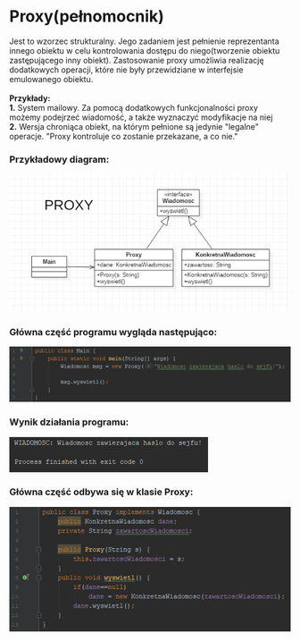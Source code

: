 # Proxy(pełnomocnik)

Jest to wzorzec strukturalny. Jego zadaniem jest pełnienie reprezentanta innego obiektu w celu kontrolowania dostępu do niego(tworzenie obiektu zastępującego inny obiekt). Zastosowanie proxy umożliwia realizację dodatkowych operacji, które nie były przewidziane w interfejsie emulowanego obiektu. </br></br>
**Przykłady:**
</br>
**1.** System mailowy. Za pomocą dodatkowych funkcjonalności proxy możemy podejrzeć wiadomość, a także wyznaczyć modyfikacje na niej </br>
**2.** Wersja chroniąca obiekt, na którym pełnione są jedynie "legalne" operacje. "Proxy kontroluje co zostanie przekazane, a co nie."

### Przykładowy diagram:
<p align="center">
 <img src="https://github.com/JakubMakaruk/UMCS/blob/master/23%20DAYS%20CHALLANGE%20WZORCOWY/Proxy/zdj/diagram.png" alt="zdj">
</p>

### Główna część programu wygląda następująco:
<p align="left">
 <img src="https://github.com/JakubMakaruk/UMCS/blob/master/23%20DAYS%20CHALLANGE%20WZORCOWY/Proxy/zdj/main1.png" alt="zdj">
</p>

### Wynik działania programu:
<p align="left">
 <img src="https://github.com/JakubMakaruk/UMCS/blob/master/23%20DAYS%20CHALLANGE%20WZORCOWY/Proxy/zdj/main2.png" alt="zdj">
</p>

### Główna część odbywa się w klasie Proxy:
<p align="left">
 <img src="https://github.com/JakubMakaruk/UMCS/blob/master/23%20DAYS%20CHALLANGE%20WZORCOWY/Proxy/zdj/main3.png" alt="zdj">
</p>
